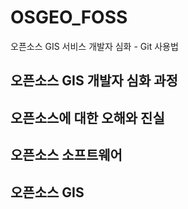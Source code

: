 # OSGEO_FOSS
오픈소스 GIS 서비스 개발자 심화 - Git 사용법


## 오픈소스 GIS 개발자 심화 과정

## 오픈소스에 대한 오해와 진실

## 오픈소스 소프트웨어

## 오픈소스 GIS